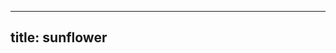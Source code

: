 
---
title: sunflower
---
<div ref="customRenderer"></div>

<script>
  // generate by mdx plugin，do  not modify
  import React, { Suspense } from 'react';
  import ReactDOM from "react-dom";
  import { Link, useConfig  } from 'docz';
  import Package from '@docz-mdx/index.jsx';
  import Content from '/Users/caifeng.zxq/code/work/sunflower/docs/yizhanshi/Content.mdx';
  export default {
    mounted() {
      ReactDOM.render(React.createElement(Package, {
        Content
      }), this.$refs.customRenderer);
    }
  }
</script>
